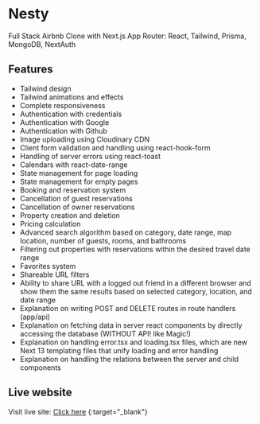 
# Nesty

Full Stack Airbnb Clone with Next.js App Router: React, Tailwind, Prisma, MongoDB, NextAuth


## Features

* Tailwind design
* Tailwind animations and effects
* Complete responsiveness
* Authentication with credentials
* Authentication with Google
* Authentication with Github
* Image uploading using Cloudinary CDN
* Client form validation and handling using react-hook-form
* Handling of server errors using react-toast
* Calendars with react-date-range
* State management for page loading
* State management for empty pages
* Booking and reservation system
* Cancellation of guest reservations
* Cancellation of owner reservations
* Property creation and deletion
* Pricing calculation
* Advanced search algorithm based on category, date range, map location, number of guests, rooms, and bathrooms
* Filtering out properties with reservations within the desired travel date range
* Favorites system
* Shareable URL filters
* Ability to share URL with a logged out friend in a different browser and show them the same results based on selected category, location, and date range
* Explanation on writing POST and DELETE routes in route handlers (app/api)
* Explanation on fetching data in server react components by directly accessing the database (WITHOUT API! like Magic!)
* Explanation on handling error.tsx and loading.tsx files, which are new Next 13 templating files that unify loading and error handling
* Explanation on handling the relations between the server and child components

## Live website

Visit live site: [Click here](https://nesty-omega.vercel.app/) {:target="_blank"}

